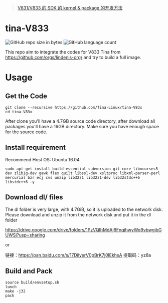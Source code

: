 > [V831/V833 的 SDK 的 kernel & package 的开发方法](https://www.cnblogs.com/juwan/p/15226245.html)

# tina-V833

![GitHub repo size in bytes](https://img.shields.io/github/repo-size/Tina-V833/tina-V833?style=for-the-badge)
![GitHub language count](https://img.shields.io/github/languages/count/Tina-V833/tina-V833?style=for-the-badge)

This repo aim to integrate the codes for V833 Tina from https://github.com/orgs/lindenis-org/ and try to build a full image.

# Usage

## Get the Code
```shell
git clone --recursive https://github.com/Tina-Linux/tina-V83x
cd tina-V83x
```

After clone you'll have a 4.7GB source code directory, after download all packages you'll have a 16GB directory. Make sure you have enough space for the source code.

## Install requirement

Recommend Host OS: Ubuntu 16.04

```shell
sudo apt-get install build-essential subversion git-core libncurses5-dev zlib1g-dev gawk flex quilt libssl-dev xsltproc libxml-parser-perl mercurial bzr ecj cvs unzip lib32z1 lib32z1-dev lib32stdc++6 libstdc++6 -y
```

## Download dl/ files

The dl folder is very large, with 4.7GiB, so it is uploaded to the network disk. Please download and unzip it from the network disk and put it in the dl folder

https://drive.google.com/drive/folders/1PzVQIhMdAj6FnqjhwyWq9vbwgjbGUWSj?usp=sharing

or

链接：https://pan.baidu.com/s/17DilyerV0pBrK7j0lEkhsA 
提取码：yz8a 

## Build and Pack
```shell
source build/envsetup.sh
lunch
make -j32
pack
```

